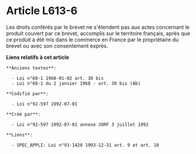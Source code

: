 # Article L613-6

Les droits conférés par le brevet ne s'étendent pas aux actes concernant le produit couvert par ce brevet, accomplis sur le
territoire français, après que ce produit a été mis dans le commerce en France par le propriétaire du brevet ou avec son
consentement exprès.

**Liens relatifs à cet article**

	**Anciens textes**:

	  - Loi n°68-1 1968-01-02 art. 30 bis
	  - Loi n°68-1 du 2 janvier 1968 - art. 30 bis (Ab)

	**Codifié par**:

	  - Loi n°92-597 1992-07-01

	**Créé par**:

	  - Loi n°92-597 1992-07-01 annexe JORF 3 juillet 1992

	**Liens**:

	  - SPEC_APPLI: Loi n°93-1420 1993-12-31 art. 9 et art. 10
